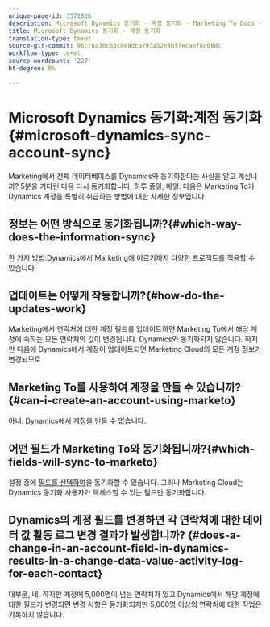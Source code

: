 ```yaml
---
unique-page-id: 3571836
description: Microsoft Dynamics 동기화 - 계정 동기화 - Marketing To Docs - 제품 설명서
title: Microsoft Dynamics 동기화 - 계정 동기화
translation-type: tm+mt
source-git-commit: 96cc6a30c63c8e8dca793a52e4bf7ecaef8c08dc
workflow-type: tm+mt
source-wordcount: '227'
ht-degree: 0%

---
```



# Microsoft Dynamics 동기화:계정 동기화 {#microsoft-dynamics-sync-account-sync}

Marketing에서 전체 데이터베이스를 Dynamics와 동기화한다는 사실을 알고 계십니까? 5분을 기다린 다음 다시 동기화합니다. 하루 종일, 매일. 다음은 Marketing To가 Dynamics 계정을 특별히 취급하는 방법에 대한 자세한 정보입니다.

## 정보는 어떤 방식으로 동기화됩니까?{#which-way-does-the-information-sync}

한 가지 방법:Dynamics에서 Marketing에 이르기까지 다양한 프로젝트를 적용할 수 있습니다.

## 업데이트는 어떻게 작동합니까?{#how-do-the-updates-work}

Marketing에서 연락처에 대한 계정 필드를 업데이트하면 Marketing To에서 해당 계정에 속하는 모든 연락처의 값이 변경됩니다. Dynamics와 동기화되지 않습니다. 하지만 다음에 Dynamics에서 계정이 업데이트되면 Marketing Cloud의 모든 계정 정보가 변경되므로

## Marketing To를 사용하여 계정을 만들 수 있습니까?{#can-i-create-an-account-using-marketo}

아니. Dynamics에서 계정을 만들 수 없습니다.

## 어떤 필드가 Marketing To와 동기화됩니까?{#which-fields-will-sync-to-marketo}

설정 중에 [필드를 선택하여](https://docs.marketo.com/pages/viewpage.action?pageId=3571830#Step3of3:ConnectMicrosoftDynamicswithMarketo(Online)-SelectFieldstoSync)을 동기화할 수 있습니다. 그러나 Marketing Cloud는 Dynamics 동기화 사용자가 액세스할 수 있는 필드만 동기화합니다.

## Dynamics의 계정 필드를 변경하면 각 연락처에 대한 데이터 값 활동 로그 변경 결과가 발생합니까? {#does-a-change-in-an-account-field-in-dynamics-results-in-a-change-data-value-activity-log-for-each-contact}

대부분, 네. 하지만 계정에 5,000명이 넘는 연락처가 있고 Dynamics에서 해당 계정에 대한 필드가 변경되면 변경 사항은 동기화되지만 5,000명 이상의 연락처에 대한 작업은 기록하지 않습니다.
